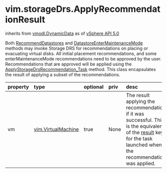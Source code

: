 vim.storageDrs.ApplyRecommendationResult
========================================
inherits from [vmodl.DynamicData](docs/vmodl.DynamicData.md)
as of [vSphere API 5.0](vim.version.md#vim.version.version7)


Both <a href="vim.StorageResourceManager.md#recommendDatastores">RecommendDatastores</a> and    <a href="vim.Datastore.md#enterMaintenanceMode">DatastoreEnterMaintenanceMode</a> methods may invoke Storage DRS    for recommendations on placing or evacuating virtual disks.    All initial placement recommendations, and some enterMaintenanceMode    recommendations need to be approved by the user. Recommendations that    are approved will be applied using the     <a href="vim.StorageResourceManager.md#applyRecommendation">ApplyStorageDrsRecommendation_Task</a>     method.     This class encapsulates the result of applying a subset of the    recommendations.    <p>

| property | type | optional | priv | desc |
|:---------|:-----|:---------|:-----|:-----|
| vm | [vim.VirtualMachine](vim.VirtualMachine.md "vim.VirtualMachine") | true | None | The result applying the recommendation, if it was successful.  This is the equivalent of the <a href="vim.TaskInfo.md#result">result</a> key for the  task launched when the recommendation was applied. |



